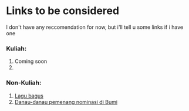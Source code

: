 # Links to be considered
I don't have any reccomendation for now, but i'll tell u some links if i have one
<br>
### Kuliah: 
1. Coming soon
2. 
### Non-Kuliah:
1. [Lagu bagus](https://ristek.link/kabooor)
2. [Danau-danau pemenang nominasi di Bumi](https://en.wikipedia.org/wiki/Lake#Notable_lakes_on_Earth)
